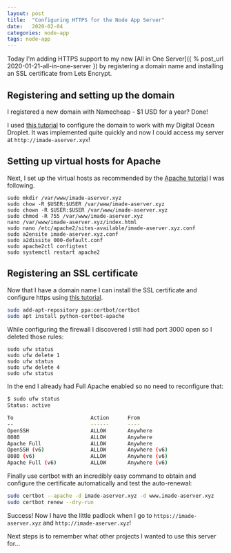```yaml
---
layout: post
title:  "Configuring HTTPS for the Node App Server"
date:   2020-02-04
categories: node-app
tags: node-app
---
```


Today I'm adding HTTPS support to my new [All in One Server]({ % post_url 2020-01-21-all-in-one-server }) by registering a domain name and installing an SSL certificate from Lets Encrypt.

<!--more-->

## Registering and setting up the domain

I registered a new domain with Namecheap - $1 USD for a year? Done!

I used [this tutorial][DO-configureNameCheap] to configure the domain to work with my Digital Ocean Droplet. It was implemented quite quickly and now I could access my server at `http://imade-aserver.xyx`!

## Setting up virtual hosts for Apache

Next, I set up the virtual hosts as recommended by the [Apache tutorial][apache-tutorial] I was following.

```
sudo mkdir /var/www/imade-aserver.xyz
sudo chow -R $USER:$USER /var/www/imade-aserver.xyz
sudo chown -R $USER:$USER /var/www/imade-aserver.xyz
sudo chmod -R 755 /var/www/imade-aserver.xyz
nano /var/www/imade-aserver.xyz/index.html
sudo nano /etc/apache2/sites-available/imade-aserver.xyz.conf
sudo a2ensite imade-aserver.xyz.conf
sudo a2dissite 000-default.conf
sudo apache2ctl configtest
sudo systemctl restart apache2
```

## Registering an SSL certificate

Now that I have a domain name I can install the SSL certificate and configure https using [this tutorial][lets-encrypt]. 

```sh
sudo add-apt-repository ppa:certbot/certbot
sudo apt install python-certbot-apache
```

While configuring the firewall I discovered I still had port 3000 open so I deleted those rules:
```
sudo ufw status
sudo ufw delete 1
sudo ufw status
sudo ufw delete 4
sudo ufw status
```

In the end I already had Full Apache enabled so no need to reconfigure that:

```sh
$ sudo ufw status
Status: active

To                         Action      From
--                         ------      ----
OpenSSH                    ALLOW       Anywhere
8080                       ALLOW       Anywhere
Apache Full                ALLOW       Anywhere
OpenSSH (v6)               ALLOW       Anywhere (v6)
8080 (v6)                  ALLOW       Anywhere (v6)
Apache Full (v6)           ALLOW       Anywhere (v6)
```

Finally use certbot with an incredibly easy command to obtain and configure the certificate automatically and test the auto-renewal:

```sh
sudo certbot --apache -d imade-aserver.xyz -d www.imade-aserver.xyz
sudo certbot renew --dry-run
```

Success! Now I have the little padlock when I go to `https://imade-aserver.xyz` and `http://imade-aserver.xyz`!

Next steps is to remember what other projects I wanted to use this server for...


[DO-configureNameCheap]: https://www.digitalocean.com/community/tutorials/how-to-point-to-digitalocean-nameservers-from-common-domain-registrars
[dns-quickstart]: https://www.digitalocean.com/docs/networking/dns/quickstart/
[apache-tutorial]: https://www.digitalocean.com/community/tutorials/how-to-install-the-apache-web-server-on-ubuntu-18-04#step-5-%E2%80%94-setting-up-virtual-hosts-recommended
[lets-encrypt]: https://www.digitalocean.com/community/tutorials/how-to-secure-apache-with-let-s-encrypt-on-ubuntu-18-04